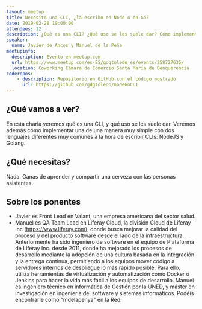 ```yaml
---
layout: meetup
title: Necesito una CLI, ¿la escribo en Node o en Go?
date: 2019-02-28 19:00:00
attendees: 12
description: ¿Qué es una CLI? ¿Qué uso se les suele dar? Cómo implementarlo en NodeJS y en Golang.
speaker:
  name: Javier de Ancos y Manuel de la Peña
meetupinfo:
  description: Evento en meetup.com
  url: https://www.meetup.com/es-ES/gdgtoledo_es/events/258727635/
  location: Coworking Cámara de Comercio Santa María de Benquerencia
coderepos: 
    - description: Repositorio en GitHub con el código mostrado
      url: https://github.com/gdgtoledo/nodeGoCLI
---
```


## ¿Qué vamos a ver?

En esta charla veremos qué es una CLI, y qué uso se les suele dar. Veremos además cómo implementar una de una manera muy simple con dos lenguajes diferentes muy comunes a la hora de escribir CLIs: NodeJS y Golang.

## ¿Qué necesitas?

Nada. Ganas de aprender y compartir una cerveza con las personas asistentes.

## Sobre los ponentes

- Javier es Front Lead en Valant, una empresa americana del sector salud.
- Manuel es QA Team Lead en Liferay Cloud, la división Cloud de Liferay Inc (https://www.liferay.com), donde busca mejorar la calidad del proceso y del producto software desde el lado de la infraestructura. Anteriormente ha sido ingeniero de software en el equipo de Plataforma de Liferay Inc. desde 2011, donde ha mejorado los procesos de desarrollo mediante la adopción de una cultura basada en la integración y la entrega continua, permitiendo a los equipos mover código a servidores internos de despliegue lo más rápido posible. Para ello, utiliza herramientas de virtualización y automatización como Docker o Jenkins para hacer la vida más fácil a los equipos de desarrollo.
  Manuel es ingeniero técnico en informática de Gestión por la UNED, y máster en investigación en ingeniería del software y sistemas informáticos. Podéis encontrarle como "mdelapenya" en la Red.